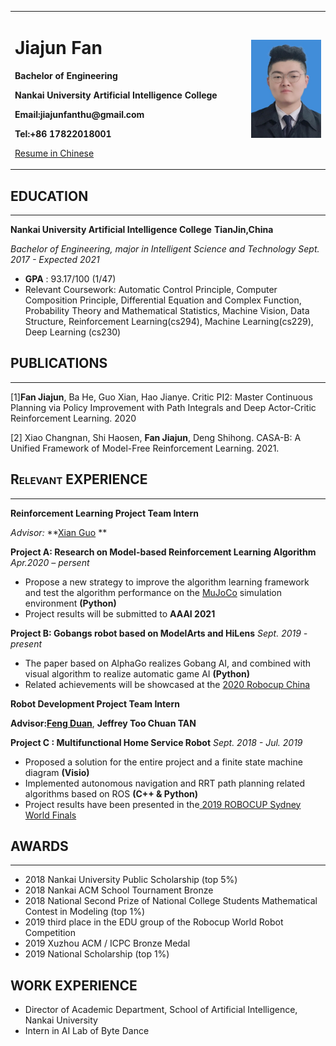 

<table border="0">
  <tr>
    <td width="75%">
      <h1>Jiajun Fan</h1>
      <p><b>Bachelor of Engineering</b></p>
      <p><b>Nankai University Artificial Intelligence College</b></p>
      <p><b>Email:jiajunfanthu@gmail.com</b></p>
      <p><b>Tel:+86 17822018001</b></p>
        <p>
           <a href="./resume_cn.html">Resume in Chinese</a>
        </p>
    </td>
    <td width="25%" >
      <img src="index.assets/fjjphoto.jpg" width="100%" />
    </td>
  </tr>
</table>



## **<span style="font-variant:small-caps;">EDUCATION </span>**

***

**Nankai University Artificial Intelligence College**  													   **TianJin,China** 

*Bachelor of Engineering, major in Intelligent Science and Technology*                           *Sept. 2017 - Expected 2021*

-   **GPA** : 93.17/100 (1/47)
-   Relevant Coursework: Automatic Control Principle, Computer Composition Principle, Differential Equation and Complex Function, Probability Theory and Mathematical Statistics, Machine Vision, Data Structure, Reinforcement Learning(cs294), Machine Learning(cs229), Deep Learning (cs230)

## **<span style="font-variant:small-caps;">PUBLICATIONS </span>**

***

[1]**Fan Jiajun**, Ba He, Guo Xian, Hao Jianye.  Critic PI2:  Master Continuous Planning via Policy Improvement with Path Integrals and Deep Actor-Critic Reinforcement Learning. 2020

[2] Xiao  Changnan,  Shi  Haosen,  **Fan  Jiajun**,  Deng  Shihong.   CASA-B:  A  Unified  Framework  of Model-Free Reinforcement Learning. 2021.



## **<span style="font-variant:small-caps;">Relevant EXPERIENCE </span>**

***

**Reinforcement Learning Project Team Intern**

*Advisor:* **[Xian Guo](http://ai.nankai.edu.cn/info/1035/2825.htm) **

**Project A: Research on Model-based Reinforcement Learning Algorithm**       *Apr.2020 – persent*

-   Propose a new strategy to improve the algorithm learning framework and test the algorithm performance on the [MuJoCo](http://www.mujoco.org/) simulation environment                        **(Python)**
-   Project results will be submitted to  **AAAI 2021**

**Project B: Gobangs robot based on ModelArts and HiLens**                *Sept. 2019 - present*

* The paper based on AlphaGo realizes Gobang AI, and combined with visual algorithm to realize automatic game AI                                     **(Python)**
* Related achievements will be showcased at the [2020 Robocup China](http://robocup.drct-caa.org.cn/index.php/)             

**Robot Development Project Team Intern**      

**Advisor:**[**Feng Duan**](https://ai.nankai.edu.cn/info/1032/2779.htm), **Jeffrey Too Chuan TAN**

**Project C : Multifunctional Home Service Robot**               *Sept. 2018 - Jul. 2019*

-   Proposed a solution for the entire project and a finite state machine diagram        **(Visio)**
-   Implemented autonomous navigation and RRT path planning related algorithms based on ROS **(C++ & Python)**
-   Project results have been presented in the[ 2019 ROBOCUP Sydney World Finals](https://2019.robocup.org/) 

## **<span style="font-variant:small-caps;">AWARDS </span>**

***

-   2018 Nankai University Public Scholarship (top 5%)
-   2018 Nankai ACM School Tournament Bronze
-   2018 National Second Prize of National College Students Mathematical Contest in Modeling (top 1%)
-   2019 third place in the EDU group of the Robocup World Robot Competition
-   2019 Xuzhou ACM / ICPC Bronze Medal
-   2019 National Scholarship (top 1%)

## WORK EXPERIENCE

* Director of Academic Department, School of Artificial Intelligence, Nankai University
* Intern in AI Lab  of Byte Dance 

